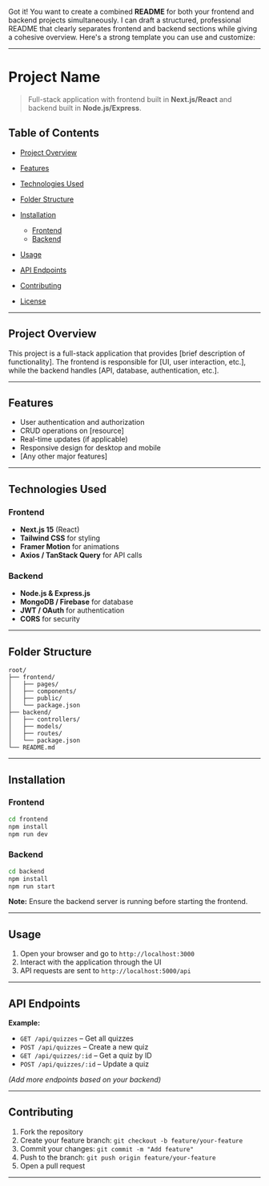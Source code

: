 Got it! You want to create a combined **README** for both your frontend and backend projects simultaneously. I can draft a structured, professional README that clearly separates frontend and backend sections while giving a cohesive overview. Here's a strong template you can use and customize:

---

# Project Name

> Full-stack application with frontend built in **Next.js/React** and backend built in **Node.js/Express**.

## Table of Contents

* [Project Overview](#project-overview)
* [Features](#features)
* [Technologies Used](#technologies-used)
* [Folder Structure](#folder-structure)
* [Installation](#installation)

  * [Frontend](#frontend)
  * [Backend](#backend)
* [Usage](#usage)
* [API Endpoints](#api-endpoints)
* [Contributing](#contributing)
* [License](#license)

---

## Project Overview

This project is a full-stack application that provides \[brief description of functionality]. The frontend is responsible for \[UI, user interaction, etc.], while the backend handles \[API, database, authentication, etc.].

---

## Features

* User authentication and authorization
* CRUD operations on \[resource]
* Real-time updates (if applicable)
* Responsive design for desktop and mobile
* \[Any other major features]

---

## Technologies Used

### Frontend

* **Next.js 15** (React)
* **Tailwind CSS** for styling
* **Framer Motion** for animations
* **Axios / TanStack Query** for API calls

### Backend

* **Node.js & Express.js**
* **MongoDB / Firebase** for database
* **JWT / OAuth** for authentication
* **CORS** for security

---

## Folder Structure

```
root/
├── frontend/
│   ├── pages/
│   ├── components/
│   ├── public/
│   └── package.json
├── backend/
│   ├── controllers/
│   ├── models/
│   ├── routes/
│   └── package.json
└── README.md
```

---

## Installation

### Frontend

```bash
cd frontend
npm install
npm run dev
```

### Backend

```bash
cd backend
npm install
npm run start
```

**Note:** Ensure the backend server is running before starting the frontend.

---

## Usage

1. Open your browser and go to `http://localhost:3000`
2. Interact with the application through the UI
3. API requests are sent to `http://localhost:5000/api`

---

## API Endpoints

**Example:**

* `GET /api/quizzes` – Get all quizzes
* `POST /api/quizzes` – Create a new quiz
* `GET /api/quizzes/:id` – Get a quiz by ID
* `POST /api/quizzes/:id` – Update a quiz

*(Add more endpoints based on your backend)*

---

## Contributing

1. Fork the repository
2. Create your feature branch: `git checkout -b feature/your-feature`
3. Commit your changes: `git commit -m "Add feature"`
4. Push to the branch: `git push origin feature/your-feature`
5. Open a pull request

---
